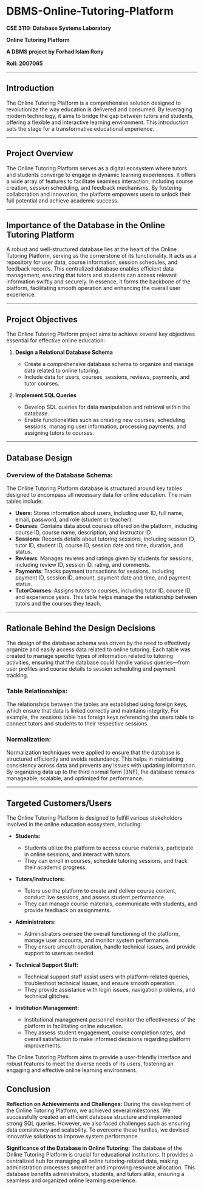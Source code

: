 # DBMS-Online-Tutoring-Platform

**CSE 3110: Database Systems Laboratory**

**Online Tutoring Platform**

**A DBMS project by Forhad Islam Rony**

**Roll: 2007065**

---

## Introduction

The Online Tutoring Platform is a comprehensive solution designed to revolutionize the way education is delivered and consumed. By leveraging modern technology, it aims to bridge the gap between tutors and students, offering a flexible and interactive learning environment. This introduction sets the stage for a transformative educational experience.

---

## Project Overview

The Online Tutoring Platform serves as a digital ecosystem where tutors and students converge to engage in dynamic learning experiences. It offers a wide array of features to facilitate seamless interaction, including course creation, session scheduling, and feedback mechanisms. By fostering collaboration and innovation, the platform empowers users to unlock their full potential and achieve academic success.

---

## Importance of the Database in the Online Tutoring Platform

A robust and well-structured database lies at the heart of the Online Tutoring Platform, serving as the cornerstone of its functionality. It acts as a repository for user data, course information, session schedules, and feedback records. This centralized database enables efficient data management, ensuring that tutors and students can access relevant information swiftly and securely. In essence, it forms the backbone of the platform, facilitating smooth operation and enhancing the overall user experience.

---

## Project Objectives

The Online Tutoring Platform project aims to achieve several key objectives essential for effective online education:

1. **Design a Relational Database Schema**
   - Create a comprehensive database schema to organize and manage data related to online tutoring.
   - Include data for users, courses, sessions, reviews, payments, and tutor courses.

2. **Implement SQL Queries**
   - Develop SQL queries for data manipulation and retrieval within the database.
   - Enable functionalities such as creating new courses, scheduling sessions, managing user information, processing payments, and assigning tutors to courses.

---

## Database Design

### Overview of the Database Schema:

The Online Tutoring Platform database is structured around key tables designed to encompass all necessary data for online education. The main tables include:

- **Users**: Stores information about users, including user ID, full name, email, password, and role (student or teacher).
- **Courses**: Contains data about courses offered on the platform, including course ID, course name, description, and instructor ID.
- **Sessions**: Records details about tutoring sessions, including session ID, tutor ID, student ID, course ID, session date and time, duration, and status.
- **Reviews**: Manages reviews and ratings given by students for sessions, including review ID, session ID, rating, and comments.
- **Payments**: Tracks payment transactions for sessions, including payment ID, session ID, amount, payment date and time, and payment status.
- **TutorCourses**: Assigns tutors to courses, including tutor ID, course ID, and experience years. This table helps manage the relationship between tutors and the courses they teach.

---

## Rationale Behind the Design Decisions

The design of the database schema was driven by the need to effectively organize and easily access data related to online tutoring. Each table was created to manage specific types of information related to tutoring activities, ensuring that the database could handle various queries—from user profiles and course details to session scheduling and payment tracking.

### Table Relationships:

The relationships between the tables are established using foreign keys, which ensure that data is linked correctly and maintains integrity. For example, the sessions table has foreign keys referencing the users table to connect tutors and students to their respective sessions.

### Normalization:

Normalization techniques were applied to ensure that the database is structured efficiently and avoids redundancy. This helps in maintaining consistency across data and prevents any issues with updating information. By organizing data up to the third normal form (3NF), the database remains manageable, scalable, and optimized for performance.

---


  ## Targeted Customers/Users
The Online Tutoring Platform is designed to fulfill various stakeholders involved in the online education ecosystem, including:

- **Students:**
  - Students utilize the platform to access course materials, participate in online sessions, and interact with tutors.
  - They can enroll in courses, schedule tutoring sessions, and track their academic progress.

- **Tutors/Instructors:**
  - Tutors use the platform to create and deliver course content, conduct live sessions, and assess student performance.
  - They can manage course materials, communicate with students, and provide feedback on assignments.

- **Administrators:**
  - Administrators oversee the overall functioning of the platform, manage user accounts, and monitor system performance.
  - They ensure smooth operation, handle technical issues, and provide support to users as needed.

- **Technical Support Staff:**
  - Technical support staff assist users with platform-related queries, troubleshoot technical issues, and ensure smooth operation.
  - They provide assistance with login issues, navigation problems, and technical glitches.

- **Institution Management:**
  - Institutional management personnel monitor the effectiveness of the platform in facilitating online education.
  - They assess student engagement, course completion rates, and overall satisfaction to make informed decisions regarding platform improvements.

The Online Tutoring Platform aims to provide a user-friendly interface and robust features to meet the diverse needs of its users, fostering an engaging and effective online learning environment.

  ## Conclusion
**Reflection on Achievements and Challenges:**
During the development of the Online Tutoring Platform, we achieved several milestones. We successfully created an efficient database structure and implemented strong SQL queries. However, we also faced challenges such as ensuring data consistency and scalability. To overcome these hurdles, we devised innovative solutions to improve system performance.

**Significance of the Database in Online Tutoring:**
The database of the Online Tutoring Platform is crucial for educational institutions. It provides a centralized hub for managing all online tutoring-related data, making administration processes smoother and improving resource allocation. This database benefits administrators, students, and tutors alike, ensuring a seamless and organized online learning experience.



